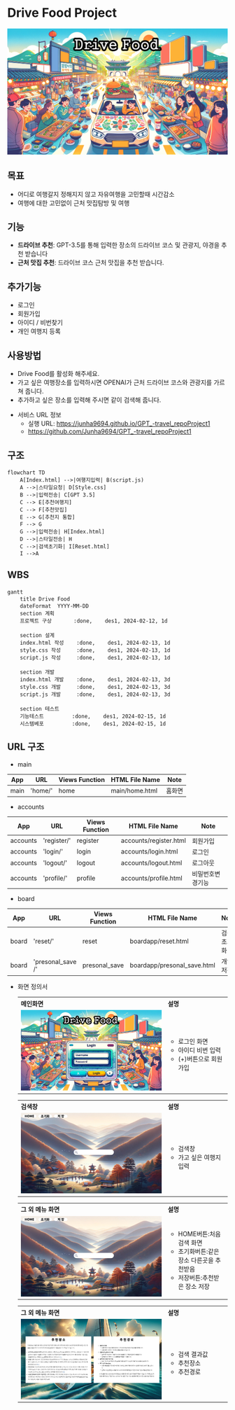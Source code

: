 # Drive Food Project
![GPT_-travel_repoProject1](./images/Banner.png)


## 목표
- 어디로 여행갈지 정해지지 않고 자유여행을 고민할때 시간감소
- 여행에 대한 고민없이 근처 맛집탐방 및 여행

## 기능

- **드라이브 추천**: GPT-3.5를 통해 입력한 장소의 드라이브 코스 및 관광지, 야경을 추천 받습니다
- **근처 맛집 추천**: 드라이브 코스 근처 맛집을 추천 받습니다.

## 추가기능

- 로그인
- 회원가입
- 아이디 / 비번찾기
- 개인 여행지 등록

## 사용방법
 - Drive Food를 활성화 해주세요.
 - 가고 싶은 여행장소를 입력하시면 OPENAI가 근처 드라이브 코스와 관광지를 가르쳐 줍니다.
 - 추가하고 싶은 장소를 입력해 주시면 같이 검색해 줍니다.

* 서비스 URL 정보
    * 실행 URL: https://junha9694.github.io/GPT_-travel_repoProject1
    * https://github.com/Junha9694/GPT_-travel_repoProject1
    

## 구조
```mermaid
flowchart TD
    A[Index.html] -->|여행지입력| B(script.js)
    A -->|스타일요청| D[Style.css]
    B -->|입력전송| C[GPT 3.5]
    C --> E[추천여행지]
    C --> F[추천맛집]
    E --> G[추천지 통합]
    F --> G
    G -->|입력전송| H[Index.html]
    D -->|스타일전송| H
    C -->|검색초기화| I[Reset.html]
    I -->A
```

## WBS
```mermaid
gantt
    title Drive Food
    dateFormat  YYYY-MM-DD
    section 계획
    프로젝트 구상       :done,    des1, 2024-02-12, 1d

    section 설계
    index.html 작성    :done,    des1, 2024-02-13, 1d
    style.css 작성     :done,    des1, 2024-02-13, 1d
    script.js 작성     :done,    des1, 2024-02-13, 1d

    section 개발
    index.html 개발    :done,    des1, 2024-02-13, 3d
    style.css 개발     :done,    des1, 2024-02-13, 3d
    script.js 개발     :done,    des1, 2024-02-13, 3d

    section 테스트
    기능테스트         :done,    des1, 2024-02-15, 1d
    시스템베포         :done,    des1, 2024-02-15, 1d
```


## URL 구조
- main

| App       | URL                                        | Views Function    | HTML File Name                        | Note           |
|-----------|--------------------------------------------|-------------------|---------------------------------------|----------------|
| main      | 'home/'                                    | home              | main/home.html                        | 홈화면          |


- accounts

| App       | URL                                       | Views Function    | HTML File Name                       | Note           |
|-----------|-------------------------------------------|-------------------|--------------------------------------|----------------|
| accounts  | 'register/'                               | register          | accounts/register.html               |회원가입         |
| accounts  | 'login/'                                  | login             | accounts/login.html                  |로그인           |
| accounts  | 'logout/'                                 | logout            | accounts/logout.html                 |로그아웃         |
| accounts  | 'profile/'                                | profile           | accounts/profile.html                | 비밀번호변경기능 |


- board

| App       | URL                                        | Views Function    | HTML File Name                        | Note           |
|-----------|--------------------------------------------|-------------------|---------------------------------------|----------------|
| board     | 'reset/'                                   | reset             | boardapp/reset.html                  | 검색 초기화 |
| board     | 'presonal_save /'                          | presonal_save     | boardapp/presonal_save.html          | 개인 저장   |

* 화면 정의서
    <table>
        <tr>
            <th>메인화면</th>
            <th>설명</th>
        </tr>
        <tr>
            <td width="70%">
                <img src="images/login.jpg">
            </td>
            <td>
                <ul>
                    <li>로그인 화면</li>
                    <li>아이디 비번 입력</li>
                    <li>(+)버튼으로 회원가입</li>
                </ul>
            </td>
        </tr>
    </table>
    <table>
        <tr>
            <th>검색창</th>
            <th>설명</th>
        </tr>
        <tr width="70%">
            <td width="70%">
                <img src="images/search1.jpg">
            </td>
            <td>
                <ul>
                    <li>검색창</li>
                    <li>가고 싶은 여행지 입력</li>
                </ul>
            </td>
        </tr>
    </table>
    <table>
        <tr>
            <th>그 외 메뉴 화면</th>
            <th>설명</th>
        </tr>
        <tr>
            <td width="70%">
                <img src="images/search1.jpg">
            </td>
            <td>
                <ul>
                    <li>HOME버튼:처음 검색 화면</li>
                    <li>초기화버튼:같은장소 다른곳을 추천받음</li>
                    <li>저장버튼:추천받은 장소 저장</li>                 
                </ul>
            </td>
        </tr>
    </table>
        <table>
        <tr>
            <th>그 외 메뉴 화면</th>
            <th>설명</th>
        </tr>
        <tr>
            <td width="70%">
                <img src="images/result.jpg">
            </td>
            <td>
                <ul>
                    <li>검색 결과값</li>
                    <li>추천장소</li>
                    <li>추천경로</li>                 
                </ul>
            </td>
        </tr>
    </table>

